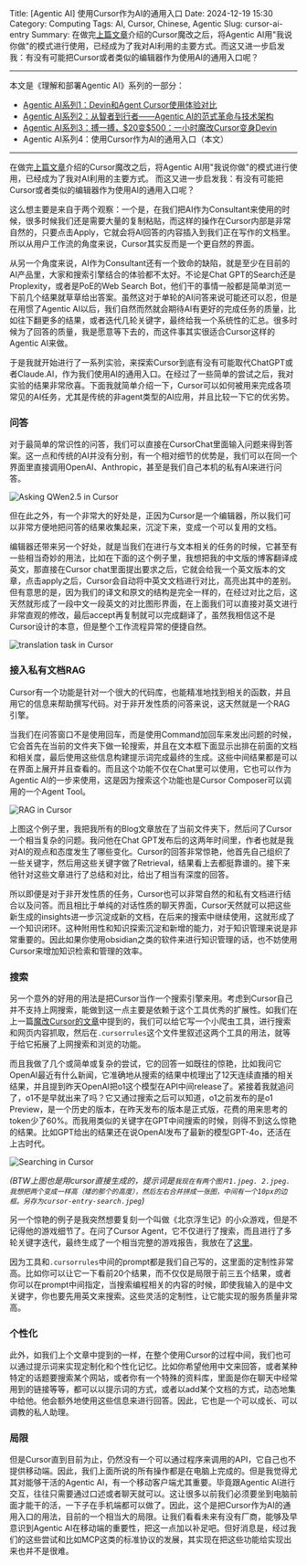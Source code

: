 Title: [Agentic AI] 使用Cursor作为AI的通用入口
Date: 2024-12-19 15:30
Category: Computing
Tags: AI, Cursor, Chinese, Agentic
Slug: cursor-ai-entry
Summary: 在做完[上篇文章](/cursor-to-devin.html)介绍的Cursor魔改之后，将Agentic AI用"我说你做"的模式进行使用，已经成为了我对AI利用的主要方式。而这又进一步启发我：有没有可能把Cursor或者类似的编辑器作为使用AI的通用入口呢？

---

本文是《理解和部署Agentic AI》系列的一部分：

* [Agentic AI系列1：Devin和Agent Cursor使用体验对比](/devin-vs-agent-cursor.html)
* [Agentic AI系列2：从智者到行者——Agentic AI的范式革命与技术架构](/agentic-ai.html)
* [Agentic AI系列3：搏一搏，&#36;20变&#36;500：一小时魔改Cursor变身Devin](/cursor-to-devin.html)
* Agentic AI系列4：使用Cursor作为AI的通用入口（本文）

---

在做完[上篇文章](/cursor-to-devin.html)介绍的Cursor魔改之后，将Agentic AI用"我说你做"的模式进行使用，已经成为了我对AI利用的主要方式。
而这又进一步启发我：有没有可能把Cursor或者类似的编辑器作为使用AI的通用入口呢？

这么想主要是来自于两个观察：一个是，在我们把AI作为Consultant来使用的时候，很多时候我们还是需要大量的复制粘贴，而这样的操作在Cursor内部是非常自然的，只要点击Apply，它就会将AI回答的内容插入到我们正在写作的文档里。所以从用户工作流的角度来说，Cursor其实反而是一个更自然的界面。

从另一个角度来说，AI作为Consultant还有一个致命的缺陷，就是至少在目前的AI产品里，大家和搜索引擎结合的体验都不太好。不论是Chat GPT的Search还是Proplexity，或者是PoE的Web Search Bot，他们干的事情一般都是简单浏览一下前几个结果就草草给出答案。虽然这对于单轮的AI问答来说可能还可以忍，但是在用惯了Agentic AI以后，我们自然而然就会期待AI有更好的完成任务的质量，比如往下翻更多的结果，或者迭代几轮关键字，最终给我一个系统性的汇总。很多时候为了回答的质量，我是愿意等下去的，而这件事其实很适合Cursor这样的Agentic AI来做。

于是我就开始进行了一系列实验，来探索Cursor到底有没有可能取代ChatGPT或者Claude.AI，作为我们使用AI的通用入口。在经过了一些简单的尝试之后，我对实验的结果非常欣喜。下面我就简单介绍一下，Cursor可以如何被用来完成各项常见的AI任务，尤其是传统的非agent类型的AI应用，并且比较一下它的优劣势。

### 问答

对于最简单的常识性的问答，我们可以直接在CursorChat里面输入问题来得到答案。这一点和传统的AI并没有分别，有一个相对细节的优势是，我们可以在同一个界面里直接调用OpenAI、Anthropic，甚至是我们自己本机的私有AI来进行问答。

![Asking QWen2.5 in Cursor](/images/cursor-entry-chat.png)

但在此之外，有一个非常大的好处是，正因为Cursor是一个编辑器，所以我们可以非常方便地把问答的结果收集起来，沉淀下来，变成一个可以复用的文档。

编辑器还带来另一个好处，就是当我们在进行与文本相关的任务的时候，它甚至有一些相当奇妙的用法，比如在下面的这个例子里，我想把我的中文版的博客翻译成英文，那直接在Cursor chat里面提出要求之后，它就会给我一个英文版本的文章，点击apply之后，Cursor会自动将中英文文档进行对比，高亮出其中的差别。但有意思的是，因为我们的译文和原文的结构是完全一样的，在经过对比之后，这天然就形成了一段中文一段英文的对比图形界面，在上面我们可以直接对英文进行非常直观的修改，最后accept再复制就可以完成翻译了，虽然我相信这不是Cursor设计的本意，但是整个工作流程异常的便捷自然。

![translation task in Cursor](/images/cursor-entry-translate.jpeg)

### 接入私有文档RAG

Cursor有一个功能是针对一个很大的代码库，也能精准地找到相关的函数，并且用它的信息来帮助撰写代码。对于非开发性质的问答来说，这天然就是一个RAG引擎。

当我们在问答窗口不是使用回车，而是使用Command加回车来发出问题的时候，它会首先在当前的文件夹下做一轮搜索，并且在文本框下面显示出排在前面的文档和相关度，最后使用这些信息构建提示词完成最终的生成。这些中间结果都是可以在界面上展开并且查看的。而且这个功能不仅在Chat里可以使用，它也可以作为Agentic AI的一步来使用，这是因为搜索这个功能也是Cursor Composer可以调用的一个Agent Tool。

![RAG in Cursor](/images/cursor-entry-rag.jpeg)

上图这个例子里，我把我所有的Blog文章放在了当前文件夹下，然后问了Cursor一个相当复杂的问题。我问他在Chat GPT发布后的这两年时间里，作者也就是我对AI的观点和态度发生了哪些变化。Cursor的回答非常惊艳，他首先自己组织了一些关键字，然后用这些关键字做了Retrieval，结果看上去都挺靠谱的。接下来他针对这些文章进行了总结和对比，给出了相当有深度的回答。

所以即便是对于非开发性质的任务，Cursor也可以非常自然的和私有文档进行结合以及问答。而且相比于单纯的对话性质的聊天界面，Cursor天然就可以把这些新生成的insights进一步沉淀成新的文档，在后来的搜索中继续使用，这就形成了一个知识闭环。这种附用性和知识探索沉淀和新增的能力，对于知识管理来说是非常重要的。因此如果你使用obsidian之类的软件来进行知识管理的话，也不妨使用Cursor来增加知识检索和管理的效率。

### 搜索

另一个意外的好用的用法是把Cursor当作一个搜索引擎来用。考虑到Cursor自己并不支持上网搜索，能做到这一点主要是依赖于这个工具优秀的扩展性。如我们在上一篇[魔改Cursor的文章](/cursor-to-devin.html)中提到的，我们可以给它写一个小爬虫工具，进行搜索和网页内容抓取，然后在`.cursorrules`这个文件里叙述这两个工具的用法，就等于给它拓展了上网搜索和浏览的功能。

而且我做了几个或简单或复杂的尝试，它的回答一如既往的惊艳，比如我问它OpenAI最近有什么新闻，它准确地从搜索的结果中梳理出了12天连续直播的相关结果，并且提到昨天OpenAI把o1这个模型在API中间release了。紧接着我就追问了，o1不是早就出来了吗？它又通过搜索之后可以知道，o1之前发布的是o1 Preview，是一个历史的版本，在昨天发布的版本是正式版，花费的用来思考的token少了60%。而我用类似的关键字在GPT中间搜索的时候，则得不到这么惊艳的结果。比如GPT给出的结果还在说OpenAI发布了最新的模型GPT-4o，还活在上古时代。

![Searching in Cursor](/images/cursor-entry-search.jpeg)

*(BTW上图也是用cursor直接生成的，提示词是`我现在有两个图片1.jpeg. 2.jpeg. 我想把两个变成一样高（矮的那个的高度），然后左右合并拼成一张图，中间有一个10px的边框。另存为cursor-entry-search.jpeg`)*

另一个惊艳的例子是我突然想要复刻一个叫做《北京浮生记》的小众游戏，但是不记得他的游戏细节了。在问了Cursor Agent，它不仅进行了搜索，而且进行了多轮关键字迭代，最终生成了一个相当完整的游戏报告，我放在了[这里](https://yage.ai/beijing_life_story.html)。

因为工具和`.cursorrules`中间的prompt都是我们自己写的，这里面的定制性非常高。比如你可以让它一下看前20个结果，而不仅仅是局限于前三五个结果，或者你可以在prompt中间指定，当搜索编程相关的内容的时候，即使我输入的是中文关键字，你也要先用英文来搜索。这些灵活的定制性，让它能实现的服务质量非常高。

### 个性化

此外，如我们上个文章中提到的一样，在整个使用Cursor的过程中间，我们也可以通过提示词来实现定制化和个性化记忆。比如你希望他用中文来回答，或者某种特定的话题要搜索某个网站，或者你有一个特殊的资料库，里面是你在聊天中经常用到的链接等等，都可以以提示词的方式，或者以add某个文档的方式，动态地集中给他。他会额外地使用这些信息来进行回答。因此，它也是一个可以成长、可以调教的私人助理。

### 局限

但是Cursor直到目前为止，仍然没有一个可以通过程序来调用的API，它自己也不提供移动端。因此，我们上面所说的所有操作都是在电脑上完成的。但是我觉得尤其对能够干活的Agentic AI，有一个移动客户端尤其重要。毕竟跟Agentic AI进行交互，往往只需要通过口述或者聊天就可以。这让很多以前我们必须要坐到电脑前面才能干的活，一下子在手机端都可以做了。因此，这个是把Cursor作为AI的通用入口的用法，目前的一个相当大的局限。让我们看看未来有没有厂商，能够及早意识到Agentic AI在移动端的重要性，把这一点加以补足吧。但好消息是，经过我们的这些尝试和比如MCP这类的标准协议的发展，其实现在把这些功能给实现出来也并不是很难。

<script async data-uid="65448d4615" src="https://yage.kit.com/65448d4615/index.js"></script>
